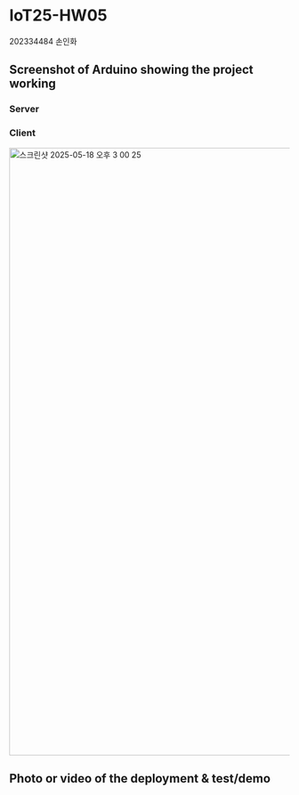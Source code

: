 # IoT25-HW05
202334484 손인화

## Screenshot of Arduino showing the project working

### Server

### Client
<img width="1092" alt="스크린샷 2025-05-18 오후 3 00 25" src="https://github.com/user-attachments/assets/da400050-9f30-4027-a630-65ff18c43cd5" />


## Photo or video of the deployment & test/demo
